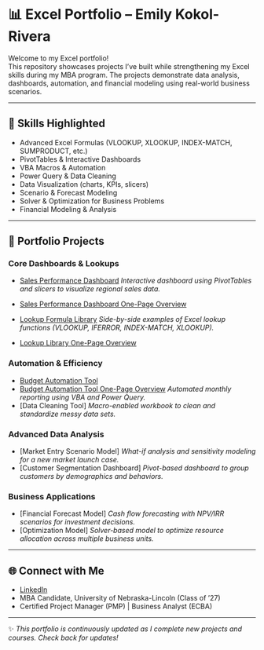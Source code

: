 # 📊 Excel Portfolio – Emily Kokol-Rivera

Welcome to my Excel portfolio!  
This repository showcases projects I’ve built while strengthening my Excel skills during my MBA program. The projects demonstrate data analysis, dashboards, automation, and financial modeling using real-world business scenarios.  

---

## 🔑 Skills Highlighted
- Advanced Excel Formulas (VLOOKUP, XLOOKUP, INDEX-MATCH, SUMPRODUCT, etc.)
- PivotTables & Interactive Dashboards
- VBA Macros & Automation
- Power Query & Data Cleaning
- Data Visualization (charts, KPIs, slicers)
- Scenario & Forecast Modeling
- Solver & Optimization for Business Problems
- Financial Modeling & Analysis

---

## 📂 Portfolio Projects

### Core Dashboards & Lookups
- [Sales Performance Dashboard](https://github.com/emilyannKR/excel-portfolio/blob/main/Sales%20Performance%20Dashboard-%20Q1.xlsx)  *Interactive dashboard using PivotTables and slicers to visualize regional sales data.*
- [Sales Performance Dashboard One-Page Overview](https://github.com/emilyannKR/excel-portfolio/blob/main/Sales%20Performance%20Dashboard%20Q1.docx)
  
- [Lookup Formula Library](https://github.com/emilyannKR/excel-portfolio/blob/main/Lookup%20Library.xlsx)  *Side-by-side examples of Excel lookup functions (VLOOKUP, IFERROR, INDEX-MATCH, XLOOKUP).*
- [Lookup Library One-Page Overview](https://github.com/emilyannKR/excel-portfolio/blob/main/Lookup%20Library/Lookup%20Library%20One%20Page%20Summary.docx)

### Automation & Efficiency
- [Budget Automation Tool](https://github.com/emilyannKR/excel-portfolio/blob/main/Budget%20Automation/Budget%20Automation.xlsx)
- [Budget Automation Tool One-Page Overview](https://github.com/emilyannKR/excel-portfolio/blob/main/Budget%20Automation/Budget%20Automation%20One-Pager.docx)
  *Automated monthly reporting using VBA and Power Query.*  
- [Data Cleaning Tool]
  *Macro-enabled workbook to clean and standardize messy data sets.*

### Advanced Data Analysis
- [Market Entry Scenario Model]
  *What-if analysis and sensitivity modeling for a new market launch case.*  
- [Customer Segmentation Dashboard] 
  *Pivot-based dashboard to group customers by demographics and behaviors.*

### Business Applications
- [Financial Forecast Model]
  *Cash flow forecasting with NPV/IRR scenarios for investment decisions.*  
- [Optimization Model]
  *Solver-based model to optimize resource allocation across multiple business units.*

---

## 🌐 Connect with Me
- [LinkedIn](https://www.linkedin.com/in/emily-kokol-rivera-pmp/)  
- MBA Candidate, University of Nebraska-Lincoln (Class of ’27)  
- Certified Project Manager (PMP) | Business Analyst (ECBA)  

---

✨ *This portfolio is continuously updated as I complete new projects and courses. Check back for updates!*
